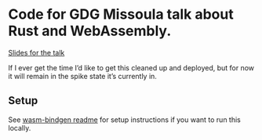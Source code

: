  # Code for GDG Missoula talk about Rust and WebAssembly.  

[Slides for the talk](https://docs.google.com/presentation/d/1p4vqf8EH2wvNsbv9Wx_hOGRoxUwIXAElIIvzIv1II5M/edit?usp=sharing)

If I ever get the time I’d like to get this cleaned up and deployed, but for now it will remain in the spike state it’s currently in.

## Setup

See [wasm-bindgen readme](https://github.com/alexcrichton/wasm-bindgen) for setup instructions if you want to run this locally.
